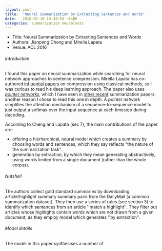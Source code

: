 ```yaml
---
layout: post
title:  "Neural Summarization by Extracting Sentences and Words"
date:   2018-01-10 13:40:53 -0400
categories: summarization neuralnets
---
```

* Title: Neural Summarization by Extracting Sentences and Words
* Authors: Jianpeng Cheng and Mirella Lapata
* Venue: ACL 2016

###### Introduction

I found this paper on neural summarization while searching for neural network approaches
to sentence compression. Mirella Lapata has co-authored [influential papers](http://www.jair.org/media/2433/live-2433-3731-jair.pdf)
on compression using classical methods, so I was curious to read his deep learning approach.
The paper also uses [*pointer networks*](https://arxiv.org/abs/1506.03134), which I have seen in
[other recent](https://arxiv.org/abs/1704.04368) summarization papers, another reason I chose to read this one in depth.
A *pointer network* simplifies the attention mechanism of a sequence-to-sequence model to just output a softmax over the input sequence at each timestep during decoding.

According to Cheng and Lapata (sec 7), the main contributions of the paper are:
  - offering a hierharchical, neural model which creates a summary by choosing words and sentences, which they say reflects "the nature of the summarization task".
  - generation by extraction, by which they mean generating abstractively, using words limited from a single document (rather than the whole corpus).

###### Nutshell

The authors collect gold standard summaries by downloading article/highlight summary summary pairs from the DailyMail (a common summarization dataset). They then use a series of rules (see section 3) to identify which sentences from an article ''match a highlight''. They filter out articles whose highlights contain words which are not drawn from a given document, as they employ model which generates ''by extraction''.

###### Model details

 The model in this paper synthesises a number of
